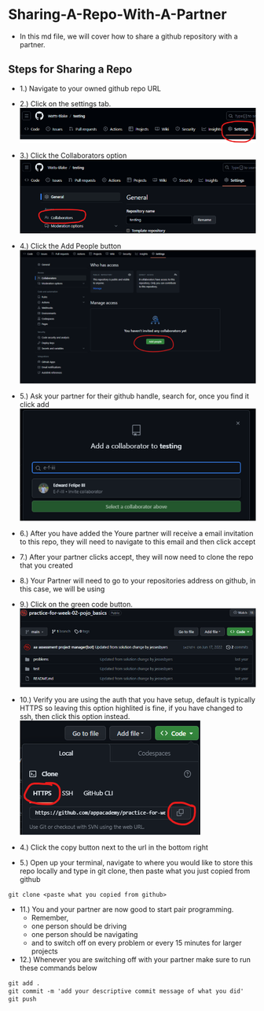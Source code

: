 # Sharing-A-Repo-With-A-Partner
- In this md file, we will cover how to share a github repository with a partner.


## Steps for Sharing a Repo
- 1.) Navigate to your owned github repo URL
- 2.) Click on the settings tab.
![Alt text](Screenshot%202023-08-09%20142515.png)
- 3.) Click the Collaborators option
![Alt text](Screenshot%202023-08-09%20142704.png)
- 4.) Click the Add People button
![Alt text](Screenshot%202023-08-09%20142841.png)
- 5.) Ask your partner for their github handle, search for, once you find it click add
![Alt text](Screenshot%202023-08-09%20143602.png)

- 6.) After you have added the Youre partner will receive a email invitation to this repo, they will need to navigate to this email and then click accept

- 7.) After your partner clicks accept, they will now need to clone the repo that you created

- 8.) Your Partner will need to go to your repositories address on github, in this case, we will be using
- 9.) Click on the green code button.
![Alt text](Screenshot%202023-08-09%20134548.png)
- 10.) Verify you are using the auth that you have setup, default is typically HTTPS so leaving this option highlited is fine, if you have changed to ssh, then click this option instead.
![Alt text](Screenshot%202023-08-09%20134748.png)
- 4.) Click the copy button next to the url in the bottom right
- 5.) Open up your terminal, navigate to where you would like to store this repo locally and type in git clone, then paste what you just copied from github
```
git clone <paste what you copied from github>
```
- 11.) You and your partner are now good to start pair programming.
    - Remember,
    - one person should be driving
    - one person should be navigating
    - and to switch off on every problem or every 15 minutes for larger projects
- 12.) Whenever you are switching off with your partner make sure to run these commands below
```
git add .
git commit -m 'add your descriptive commit message of what you did'
git push
```
